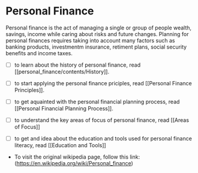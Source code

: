 # Personal Finance

Personal finance is the act of managing a single or group of people wealth, savings, income while caring about risks and future changes.
Planning for personal finances requires taking into account many factors such as banking products, investmentm insurance, retiment plans, social security benefits and income taxes.

- [ ] to learn about the history of personal finance, read [[personal_finance/contents/History]].
- [ ] to start applying the personal finance priciples, read [[Personal Finance Principles]].
- [ ] to get aquainted with the personal financial planning process, read [[Personal Financial Planning Process]].
- [ ] to understand the key areas of focus of personal finance, read [[Areas of Focus]]
- [ ] to get and idea about the education and tools used for personal finance literacy, read [[Education and Tools]]


- To visit the original wikipedia page, follow this link: (https://en.wikipedia.org/wiki/Personal_finance)